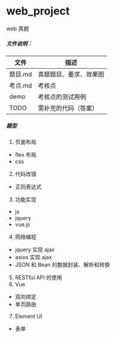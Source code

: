 # web_project

web 真题

##### 文件说明：

| 文件    | 描述                   |
| ------- | ---------------------- |
| 题目.md | 真题题目、要求、效果图 |
| 考点.md | 考核点                 |
| demo    | 考核点的测试用例       |
| TODO    | 需补充的代码（答案）   |

##### 题型

1. 页面布局

- flex 布局
- css

2. 代码改错

- 正则表达式

3. 功能实现

- js
- jquery
- vue.js

4. 网络编程

- jquery 实现 ajax
- axios 实现 ajax
- JSON 和 Bean 的数据封装、解析和转换

5. RESTful API 的使用
6. Vue

- 双向绑定
- 单页路由

7. Element UI

- 表单
